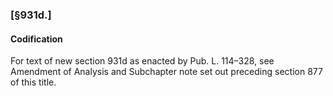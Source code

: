 ### [§931d.] ###

#### Codification ####

For text of new section 931d as enacted by Pub. L. 114–328, see Amendment of Analysis and Subchapter note set out preceding section 877 of this title.